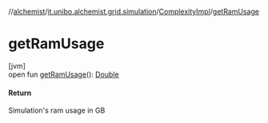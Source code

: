 //[alchemist](../../../index.md)/[it.unibo.alchemist.grid.simulation](../index.md)/[ComplexityImpl](index.md)/[getRamUsage](get-ram-usage.md)

# getRamUsage

[jvm]\
open fun [getRamUsage](get-ram-usage.md)(): [Double](https://kotlinlang.org/api/latest/jvm/stdlib/kotlin/-double/index.html)

#### Return

Simulation's ram usage in GB
